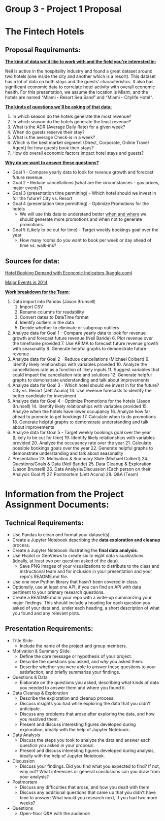 

# Group 3 - Project 1 Proposal


# The Fintech Hotels


## Proposal Requirements:

**<span style="text-decoration:underline;">The kind of data we'd like to work with and the field you're interested in:</span>**

Neil is active in the hospitality industry and found a great dataset around two hotels (one inside the city and another which is a resort). This dataset has a lot of data on both stays and the guests' characteristics. It also has significant economic data to correlate hotel activity with overall economic health. For this presentation, we assume the location is Miami, and the hotels are named “Miami - Resort Sea Sand” and “Miami -  Citylife Hotel“.

**<span style="text-decoration:underline;">The kinds of questions we'll be asking of that data:</span>**



1. In which season do the hotels generate the most revenue?
2. In which season do the hotels generate the least revenue?
3. What is the ADR (Average Daily Rate) for a given week? 
4. When do guests reserve their stay?
5. What is the average Check-is in a week?
6. Which is the best market segment (Direct, Corporate, Online Travel Agent) for how guests book their stays?
7. How do overall economic factors impact hotel stays and guests?

 

**<span style="text-decoration:underline;">Why do we want to answer these questions? </span>**



* Goal 1 - Compare yearly data to look for revenue growth and forecast future revenue
* Goal 2 - Reduce cancellations (what are the circumstances - gas prices, major events?)
* Goal 3 (presentation time permitting) - Which hotel should we invest in for the future? City vs. Resort
* Goal 4 (presentation time permitting) - Optimize Promotions for the hotels
    * We will use this data to understand better <span style="text-decoration:underline;">when and where</span> we should generate more promotions and when not to generate promotions.
* Goal 5 (Likely to be cut for time) - Target weekly bookings goal over the year
    * How many rooms do you want to book per week or day ahead of time vs. walk-ins? 


## Sources for data:

[Hotel Booking Demand with Economic Indicators (kaggle.com)](https://www.kaggle.com/datasets/mlardi/hotel-booking-demand-with-economic-indicators)

[Major Events in 2014](https://www.discoverwalks.com/blog/world/15-major-historical-events-that-happened-in-2014/)



**<span style="text-decoration:underline;">Work breakdown for the Team:</span>**



1. Data import into Pandas (Jason Brunsell)
    1. Import CSV
    2. Rename columns for readability
    3. Convert dates to DateTime format
    4. Identify outliers in the data
    5. Decide whether to eliminate or subgroup outliers
2. Analyze data for Goal 1 - Compare yearly data to look for revenue growth and forecast future revenue (Neil Baride)
    6. Plot revenue over the timeframe provided
    7. Use ARIMA to forecast future revenue growth with seasonality
    8. Generate helpful graphs to demonstrate future revenue
3. Analyze data for Goal 2 - Reduce cancellations (Michael Colbert)
    9. Identify likely relationships with variables provided
    10. Analyze the cancellations rate as a function of likely inputs
    11. Suggest variables that could impact the cancellation rate and solutions
    12. Generate helpful graphs to demonstrate understanding and talk about improvements
4. Analyze data for Goal 3 - Which hotel should we invest in for the future? City vs. Resort (Jett Acuna)
    13. Use revenue forecasts to identify the better candidate for investment
5. Analyze data for Goal 4 - Optimize Promotions for the hotels (Jason Brunsell)
    14. Identify likely relationships with variables provided
    15. Analyze when the hotels have lower occupancy
    16. Analyze how far ahead to promote to get bookings
    17. Calculate when to do promotions
    18. Generate helpful graphs to demonstrate understanding and talk about improvements
6. Analyze data for Goal 5 - Target weekly bookings goal over the year (Likely to be cut for time)
    19. Identify likely relationships with variables provided
    20. Analyze the occupancy rate over the year
    21. Calculate possible bookings goals over the year
    22. Generate helpful graphs to demonstrate understanding and talk about seasonality
7. Presentation
    23. Motivation & Summary Slide (Michael Colbert)
    24. Questions/Goals & Data (Neil Baride)
    25. Data Cleanup & Exploration (Jason Brunsell)
    26. Data Analysis/Discussion  (Each person on their Analysis Goal #)
    27. Postmortem (Jett Acuna)
    28. Q&A (Team)


# Information from the Project Assignment Documents:


## Technical Requirements:



* Use Pandas to clean and format your dataset(s).
* Create a Jupyter Notebook describing the **data exploration and cleanup** process.
* Create a Jupyter Notebook illustrating the **final data analysis**.
* Use Hvplot or GeoViews to create six to eight data visualizations (ideally, at least two per question asked of the data).
    * Save PNG images of your visualizations to distribute to the class and instructional team and for inclusion in your presentation and your repo's README.md file.
* Use one new Python library that hasn't been covered in class.
* Optionally, use at least one API, if you can find an API with data pertinent to your primary research questions.
* Create a README.md in your repo with a write-up summarizing your major findings. This should include a heading for each question you asked of your data and, under each heading, a short description of what you found and any relevant plots.


## Presentation Requirements:



* Title Slide
    * Include the name of the project and group members.
* Motivation & Summary Slide
    * Define the core message or hypothesis of your project.
    * Describe the questions you asked, and _why_ you asked them.
    * Describe whether you were able to answer these questions to your satisfaction, and briefly summarize your findings.
* Questions & Data
    * Elaborate on the questions you asked, describing what kinds of data you needed to answer them and where you found it.
* Data Cleanup & Exploration
    * Describe the exploration and cleanup process.
    * Discuss insights you had while exploring the data that you didn't anticipate.
    * Discuss any problems that arose after exploring the data, and how you resolved them.
    * Present and discuss interesting figures developed during exploration, ideally with the help of Jupyter Notebook.
* Data Analysis
    * Discuss the steps you took to analyze the data and answer each question you asked in your proposal.
    * Present and discuss interesting figures developed during analysis, ideally with the help of Jupyter Notebook.
* Discussion
    * Discuss your findings. Did you find what you expected to find? If not, why not? What inferences or general conclusions can you draw from your analysis?
* Postmortem
    * Discuss any difficulties that arose, and how you dealt with them.
    * Discuss any additional questions that came up that you didn't have time to answer: What would you research next, if you had two more weeks?
* Questions
    * Open-floor Q&A with the audience
